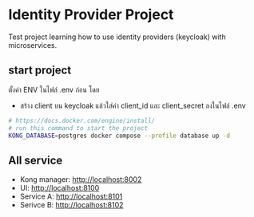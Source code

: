 # Identity Provider Project

Test project learning how to use identity providers (keycloak) with microservices.

## start project

ตั้งค่า ENV ในไฟล์ .env ก่อน โดย

- สร้าง client บน keycloak แล้วใส่ค่า client_id และ client_secret ลงในไฟล์ .env

``` bash
# https://docs.docker.com/engine/install/
# run this command to start the project
KONG_DATABASE=postgres docker compose --profile database up -d
```

## All service

- Kong manager: <http://localhost:8002>
- UI: <http://localhost:8100>
- Service A: <http://localhost:8101>
- Serivce B: <http://localhost:8102>